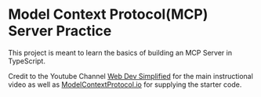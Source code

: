 # Model Context Protocol(MCP) Server Practice

This project is meant to learn the basics of building an MCP Server in TypeScript.


Credit to the Youtube Channel [Web Dev Simplified](https://www.youtube.com/watch?v=ZoZxQwp1PiM) for the main instructional video as well as [ModelContextProtocol.io](https://modelcontextprotocol.io/) for supplying the starter code.